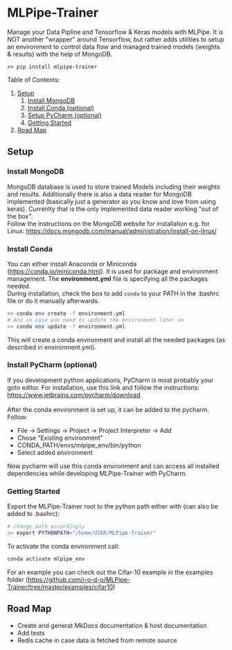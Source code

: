 # MLPipe-Trainer

Manage your Data Pipline and Tensorflow & Keras models with MLPipe. It is NOT another "wrapper" around Tensorflow, but rather adds utilities to setup an environment to control data flow and managed trained models (weights & results) with the help of MongoDB.</br>

```
>> pip install mlpipe-trainer
```

Table of Contents:
1. [ Setup ](#setup)
    1) [ Install MongoDB ](#mongodb)
    2) [ Install Conda (optional)](#conda)
    3) [ Setup PyCharm (optional) ](#pycharm)
    5) [ Getting Started ](#getting_started)
2. [ Road Map ](#road_map)

<a name="setup"></a>
## Setup

<a name="mongodb"></a>
### Install MongoDB
MongoDB database is used to store trained Models including their weights and results. Additionally there is also a data reader for MongoDB implemented (basically just a generator as you know and love from using keras). Currenlty that is the only implemented data reader working "out of the box".</br>
Follow the instructions on the MongoDB website for installation e.g. for Linux: https://docs.mongodb.com/manual/administration/install-on-linux/

<a name="conda"></a>
### Install Conda
You can either install Anaconda or Miniconda (https://conda.io/miniconda.html). It is used for package and environment management. The __environment.yml__ file is specifying all the packages needed.</br>
During installation, check the box to add `conda` to your PATH in the .bashrc file or do it manually afterwards.
```bash
>> conda env create -f environment.yml
# And in case you need to update the environment later on
>> conda env update -f environment.yml
```
This will create a conda environment and install all the needed packages (as described in environment.yml).

<a name="pycharm"></a>
### Install PyCharm (optional)
If you development python applications, PyCharm is most probably your goto editor. For installation, use this link and follow the instructions: https://www.jetbrains.com/pycharm/download
</br></br>
After the conda environment is set up, it can be added to the pycharm. Follow:
- File -> Settings -> Project -> Project Interpreter -> Add
- Chose "Existing environment"
- CONDA_PATH/envs/mlpipe_env/bin/python
- Select added environment

Now pycharm will use this conda environment and can access all installed dependencies while developing MLPipe-Trainer with PyCharm.

<a name="getting_started"></a>
### Getting Started
Export the MLPipe-Trainer root to the python path either with (can also be added to .bashrc):
``` bash
# change path accordingly
>> export PYTHONPATH="/home/USER/MLPipe-Trainer"
```
To activate the conda environment call:
```bash
conda activate mlpipe_env
```
For an example you can check out the Cifar-10 example in the examples folder (https://github.com/j-o-d-o/MLPipe-Trainer/tree/master/examples/cifar10)

<a name="road_map"></a>
## Road Map
- Create and generat MkDocs documentation & host documentation
- Add tests
- Redis cache in case data is fetched from remote source
